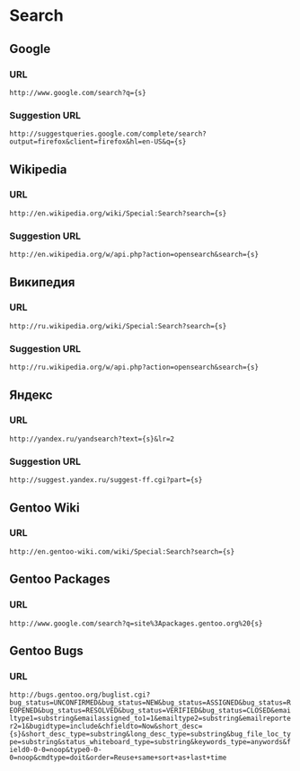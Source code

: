 <!-- -*- coding: utf-8; -*- -->

Search
======

Google
------

### URL

`http://www.google.com/search?q={s}`

### Suggestion URL

`http://suggestqueries.google.com/complete/search?output=firefox&client=firefox&hl=en-US&q={s}`

Wikipedia
---------

### URL

`http://en.wikipedia.org/wiki/Special:Search?search={s}`

### Suggestion URL

`http://en.wikipedia.org/w/api.php?action=opensearch&search={s}`

Википедия
---------

### URL

`http://ru.wikipedia.org/wiki/Special:Search?search={s}`

### Suggestion URL

`http://ru.wikipedia.org/w/api.php?action=opensearch&search={s}`

Яндекс
------

### URL

`http://yandex.ru/yandsearch?text={s}&lr=2`

### Suggestion URL

`http://suggest.yandex.ru/suggest-ff.cgi?part={s}`

Gentoo Wiki
-----------

### URL

`http://en.gentoo-wiki.com/wiki/Special:Search?search={s}`


Gentoo Packages
---------------

### URL

`http://www.google.com/search?q=site%3Apackages.gentoo.org%20{s}`

Gentoo Bugs
-----------

### URL

`http://bugs.gentoo.org/buglist.cgi?bug_status=UNCONFIRMED&bug_status=NEW&bug_status=ASSIGNED&bug_status=REOPENED&bug_status=RESOLVED&bug_status=VERIFIED&bug_status=CLOSED&emailtype1=substring&emailassigned_to1=1&emailtype2=substring&emailreporter2=1&bugidtype=include&chfieldto=Now&short_desc={s}&short_desc_type=substring&long_desc_type=substring&bug_file_loc_type=substring&status_whiteboard_type=substring&keywords_type=anywords&field0-0-0=noop&type0-0-0=noop&cmdtype=doit&order=Reuse+same+sort+as+last+time`
